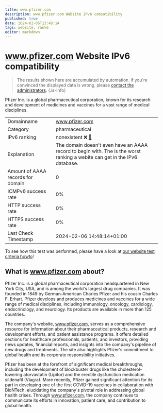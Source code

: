 ```yaml
---
title: www.pfizer.com
description: www.pfizer.com Website IPv6 compatibility
published: true
date: 2024-02-06T13:48:14
tags: website, rank6
editor: markdown
---
```


# www.pfizer.com Website IPv6 compatibility

> The results shown here are accumulated by automation. If you're convinced the displayed data is wrong, please [contact the administrators](/howto/chat). 
{.is-info}

Pfizer Inc. is a global pharmaceutical corporation, known for its research and development of medicines and vaccines for a vast range of medical disciplines.


|   |   |
| - | - |
| Domainname | www.pfizer.com
| Category | pharmaceutical |
| IPv6 ranking | nonexistent :x: [🔗](/howto/ranking) |
| Explanation | The domain doesn't even have an AAAA record to begin with. The is the worst ranking a webite can get in the IPv6 database. |
| Amount of AAAA records for domain | 0 |
| ICMPv6 success rate | 0%|
| HTTP success rate | 0% |
| HTTPS success rate | 0% |
| Last Check Timestamp | 2024-02-06 14:48:14+01:00 |

To see how this test was performed, please have a look at [our website test criteria howto](/howto/testcriteria/website)!


## What is www.pfizer.com about?
Pfizer Inc. is a global pharmaceutical corporation headquartered in New York City, USA, and is among the world's largest drug companies. It was founded in 1849 by German-American Charles Pfizer and his cousin Charles F. Erhart. Pfizer develops and produces medicines and vaccines for a wide range of medical disciplines, including immunology, oncology, cardiology, endocrinology, and neurology. Its products are available in more than 125 countries.

The company's website, www.pfizer.com, serves as a comprehensive resource for information about their pharmaceutical products, research and development efforts, and patient assistance programs. It offers detailed sections for healthcare professionals, patients, and investors, providing news updates, financial reports, and insights into the company's pipeline of new drugs and treatments. The site also highlights Pfizer's commitment to global health and its corporate responsibility initiatives.

Pfizer has been at the forefront of significant medical breakthroughs, including the development of blockbuster drugs like the cholesterol-lowering atorvastatin (Lipitor) and the erectile dysfunction medication sildenafil (Viagra). More recently, Pfizer gained significant attention for its part in developing one of the first COVID-19 vaccines in collaboration with BioNTech, elucidating the company's pivotal role in addressing global health crises. Through www.pfizer.com, the company continues to communicate its efforts in innovation, patient care, and contribution to global health.


